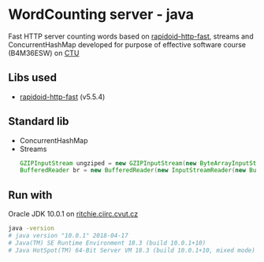 # WordCounting server - java

Fast HTTP server counting words based on [rapidoid-http-fast](https://www.rapidoid.org/http-fast.html), streams and ConcurrentHashMap 
developed for purpose of effective software course (B4M36ESW) on [CTU](http://www.fel.cvut.cz/en/)

## Libs used
 * [rapidoid-http-fast](https://www.rapidoid.org/http-fast.html) (v5.5.4)

 ## Standard lib
  * ConcurrentHashMap
  * Streams
    ```java
    GZIPInputStream ungziped = new GZIPInputStream(new ByteArrayInputStream(data)); //GZIPInputStream is not buffered
    BufferedReader br = new BufferedReader(new InputStreamReader(new BufferedInputStream(ungziped)));
    ```
 

## Run with 
Oracle JDK 10.0.1 on [ritchie.ciirc.cvut.cz](ritchie.ciirc.cvut.cz)
```bash
java -version
# java version "10.0.1" 2018-04-17
# Java(TM) SE Runtime Environment 18.3 (build 10.0.1+10)
# Java HotSpot(TM) 64-Bit Server VM 18.3 (build 10.0.1+10, mixed mode)
```